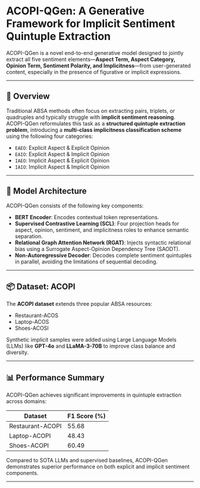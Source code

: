 # ACOPI-QGen: A Generative Framework for Implicit Sentiment Quintuple Extraction

ACOPI-QGen is a novel end-to-end generative model designed to jointly extract all five sentiment elements—**Aspect Term, Aspect Category, Opinion Term, Sentiment Polarity, and Implicitness**—from user-generated content, especially in the presence of figurative or implicit expressions.

---

## 🚀 Overview

Traditional ABSA methods often focus on extracting pairs, triplets, or quadruples and typically struggle with **implicit sentiment reasoning**. ACOPI-QGen reformulates this task as a **structured quintuple extraction problem**, introducing a **multi-class implicitness classification scheme** using the following four categories:

- `EAEO`: Explicit Aspect & Explicit Opinion  
- `EAIO`: Explicit Aspect & Implicit Opinion  
- `IAEO`: Implicit Aspect & Explicit Opinion  
- `IAIO`: Implicit Aspect & Implicit Opinion

---

## 🧠 Model Architecture

ACOPI-QGen consists of the following key components:

- **BERT Encoder**: Encodes contextual token representations.
- **Supervised Contrastive Learning (SCL)**: Four projection heads for aspect, opinion, sentiment, and implicitness roles to enhance semantic separation.
- **Relational Graph Attention Network (RGAT)**: Injects syntactic relational bias using a Surrogate Aspect-Opinion Dependency Tree (SAODT).
- **Non-Autoregressive Decoder**: Decodes complete sentiment quintuples in parallel, avoiding the limitations of sequential decoding.

---

## 📦 Dataset: ACOPI

The **ACOPI dataset** extends three popular ABSA resources:
- Restaurant-ACOS  
- Laptop-ACOS  
- Shoes-ACOSI  

Synthetic implicit samples were added using Large Language Models (LLMs) like **GPT-4o** and **LLaMA-3-70B** to improve class balance and diversity.

---

## 📊 Performance Summary

ACOPI-QGen achieves significant improvements in quintuple extraction across domains:

| Dataset         | F1 Score (%) |
|------------------|--------------|
| Restaurant-ACOPI | 55.68        |
| Laptop-ACOPI     | 48.43        |
| Shoes-ACOPI      | 60.49        |

Compared to SOTA LLMs and supervised baselines, ACOPI-QGen demonstrates superior performance on both explicit and implicit sentiment components.

---


